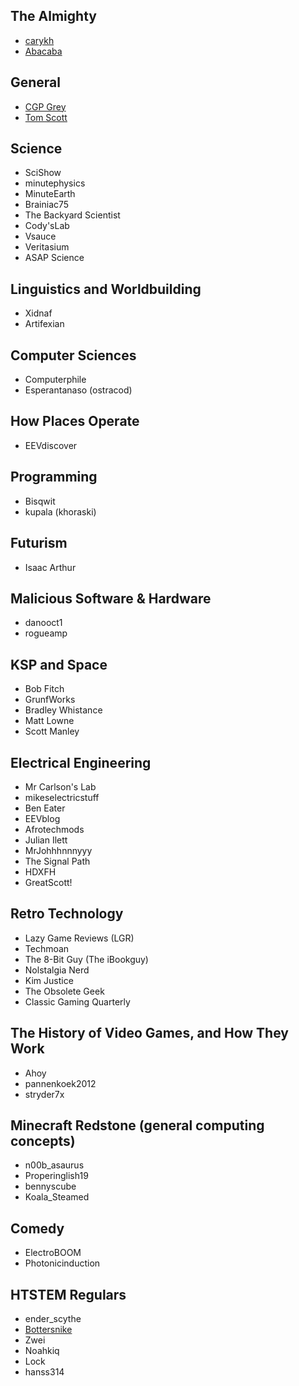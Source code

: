 ## The Almighty
* [carykh](https://www.youtube.com/user/carykh)
* [Abacaba](https://www.youtube.com/user/1abacaba1)

## General
* [CGP Grey](https://www.youtube.com/user/CGPGrey)
* [Tom Scott](https://www.youtube.com/user/enyay)

## Science
* SciShow
* minutephysics
* MinuteEarth
* Brainiac75
* The Backyard Scientist
* Cody'sLab
* Vsauce
* Veritasium
* ASAP Science

## Linguistics and Worldbuilding
* Xidnaf
* Artifexian

## Computer Sciences
* Computerphile
* Esperantanaso (ostracod)

## How Places Operate
* EEVdiscover

## Programming
* Bisqwit
* kupala (khoraski)

## Futurism
* Isaac Arthur

## Malicious Software & Hardware
* danooct1
* rogueamp

## KSP and Space
* Bob Fitch
* GrunfWorks
* Bradley Whistance
* Matt Lowne
* Scott Manley

## Electrical Engineering
* Mr Carlson's Lab
* mikeselectricstuff
* Ben Eater
* EEVblog
* Afrotechmods
* Julian Ilett
* MrJohhhnnnyyy
* The Signal Path
* HDXFH
* GreatScott!

## Retro Technology
* Lazy Game Reviews (LGR)
* Techmoan
* The 8-Bit Guy (The iBookguy)
* Nolstalgia Nerd
* Kim Justice
* The Obsolete Geek
* Classic Gaming Quarterly

## The History of Video Games, and How They Work
* Ahoy
* pannenkoek2012
* stryder7x

## Minecraft Redstone (general computing concepts)
* n00b_asaurus
* Properinglish19
* bennyscube
* Koala_Steamed

## Comedy
* ElectroBOOM
* Photonicinduction

## HTSTEM Regulars
* ender_scythe
* [Bottersnike](https://www.youtube.com/channel/UC0zWbhhUxpmwUNwtilOHc-g)
* Zwei
* Noahkiq
* Lock
* hanss314
